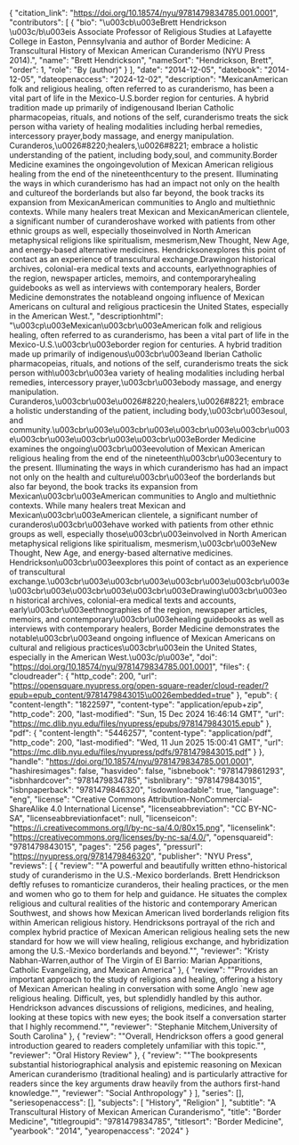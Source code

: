 {
   "citation_link": "https://doi.org/10.18574/nyu/9781479834785.001.0001",
   "contributors": [
     {
       "bio": "\u003cb\u003eBrett Hendrickson \u003c/b\u003eis Associate Professor of Religious Studies at Lafayette College in Easton, Pennsylvania and author of Border Medicine: A Transcultural History of Mexican American Curanderismo (NYU Press 2014).",
       "name": "Brett Hendrickson",
       "nameSort": "Hendrickson, Brett",
       "order": 1,
       "role": "By (author)"
     }
   ],
   "date": "2014-12-05",
   "datebook": "2014-12-05",
   "dateopenaccess": "2024-12-02",
   "description": "MexicanAmerican folk and religious healing, often referred to as curanderismo, has been a vital part of life in the Mexico-U.S.border region for centuries. A hybrid tradition made up primarily of indigenousand Iberian Catholic pharmacopeias, rituals, and notions of the self, curanderismo treats the sick person witha variety of healing modalities including herbal remedies, intercessory prayer,body massage, and energy manipulation. Curanderos,\u0026#8220;healers,\u0026#8221; embrace a holistic understanding of the patient, including body,soul, and community.Border Medicine examines the ongoingevolution of Mexican American religious healing from the end of the nineteenthcentury to the present. Illuminating the ways in which curanderismo has had an impact not only on the health and cultureof the borderlands but also far beyond, the book tracks its expansion from MexicanAmerican communities to Anglo and multiethnic contexts. While many healers treat Mexican and MexicanAmerican clientele, a significant number of curanderoshave worked with patients from other ethnic groups as well, especially thoseinvolved in North American metaphysical religions like spiritualism, mesmerism,New Thought, New Age, and energy-based alternative medicines. Hendricksonexplores this point of contact as an experience of transcultural exchange.Drawingon historical archives, colonial-era medical texts and accounts, earlyethnographies of the region, newspaper articles, memoirs, and contemporaryhealing guidebooks as well as interviews with contemporary healers, Border Medicine demonstrates the notableand ongoing influence of Mexican Americans on cultural and religious practicesin the United States, especially in the American West.",
   "descriptionhtml": "\u003cp\u003eMexican\u003cbr\u003eAmerican folk and religious healing, often referred to as curanderismo, has been a vital part of life in the Mexico-U.S.\u003cbr\u003eborder region for centuries. A hybrid tradition made up primarily of indigenous\u003cbr\u003eand Iberian Catholic pharmacopeias, rituals, and notions of the self, curanderismo treats the sick person with\u003cbr\u003ea variety of healing modalities including herbal remedies, intercessory prayer,\u003cbr\u003ebody massage, and energy manipulation. Curanderos,\u003cbr\u003e\u0026#8220;healers,\u0026#8221; embrace a holistic understanding of the patient, including body,\u003cbr\u003esoul, and community.\u003cbr\u003e\u003cbr\u003e\u003cbr\u003e\u003cbr\u003e\u003cbr\u003e\u003cbr\u003e\u003cbr\u003eBorder Medicine examines the ongoing\u003cbr\u003eevolution of Mexican American religious healing from the end of the nineteenth\u003cbr\u003ecentury to the present. Illuminating the ways in which curanderismo has had an impact not only on the health and culture\u003cbr\u003eof the borderlands but also far beyond, the book tracks its expansion from Mexican\u003cbr\u003eAmerican communities to Anglo and multiethnic contexts. While many healers treat Mexican and Mexican\u003cbr\u003eAmerican clientele, a significant number of curanderos\u003cbr\u003ehave worked with patients from other ethnic groups as well, especially those\u003cbr\u003einvolved in North American metaphysical religions like spiritualism, mesmerism,\u003cbr\u003eNew Thought, New Age, and energy-based alternative medicines. Hendrickson\u003cbr\u003eexplores this point of contact as an experience of transcultural exchange.\u003cbr\u003e\u003cbr\u003e\u003cbr\u003e\u003cbr\u003e\u003cbr\u003e\u003cbr\u003e\u003cbr\u003eDrawing\u003cbr\u003eon historical archives, colonial-era medical texts and accounts, early\u003cbr\u003eethnographies of the region, newspaper articles, memoirs, and contemporary\u003cbr\u003ehealing guidebooks as well as interviews with contemporary healers, Border Medicine demonstrates the notable\u003cbr\u003eand ongoing influence of Mexican Americans on cultural and religious practices\u003cbr\u003ein the United States, especially in the American West.\u003c/p\u003e",
   "doi": "https://doi.org/10.18574/nyu/9781479834785.001.0001",
   "files": {
     "cloudreader": {
       "http_code": 200,
       "url": "https://opensquare.nyupress.org/open-square-reader/cloud-reader/?epub=epub_content/9781479843015\u0026embedded=true"
     },
     "epub": {
       "content-length": "1822597",
       "content-type": "application/epub+zip",
       "http_code": 200,
       "last-modified": "Sun, 15 Dec 2024 16:46:14 GMT",
       "url": "https://mc.dlib.nyu.edu/files/nyupress/epubs/9781479843015.epub"
     },
     "pdf": {
       "content-length": "5446257",
       "content-type": "application/pdf",
       "http_code": 200,
       "last-modified": "Wed, 11 Jun 2025 15:00:41 GMT",
       "url": "https://mc.dlib.nyu.edu/files/nyupress/pdfs/9781479843015.pdf"
     }
   },
   "handle": "https://doi.org/10.18574/nyu/9781479834785.001.0001",
   "hashiresimages": false,
   "hasvideo": false,
   "isbnebook": "9781479861293",
   "isbnhardcover": "9781479834785",
   "isbnlibrary": "9781479843015",
   "isbnpaperback": "9781479846320",
   "isdownloadable": true,
   "language": "eng",
   "license": "Creative Commons Attribution-NonCommercial-ShareAlike 4.0 International License",
   "licenseabbreviation": "CC BY-NC-SA",
   "licenseabbreviationfacet": null,
   "licenseicon": "https://i.creativecommons.org/l/by-nc-sa/4.0/80x15.png",
   "licenselink": "https://creativecommons.org/licenses/by-nc-sa/4.0/",
   "opensquareid": "9781479843015",
   "pages": "256 pages",
   "pressurl": "https://nyupress.org/9781479846320",
   "publisher": "NYU Press",
   "reviews": [
     {
       "review": "\"A powerful and beautifully written ethno-historical study of curanderismo in the U.S.-Mexico borderlands. Brett Hendrickson deftly refuses to romanticize curanderos, their healing practices, or the men and women who go to them for help and guidance. He situates the complex religious and cultural realities of the historic and contemporary American Southwest, and shows how Mexican American lived borderlands religion fits within American religious history. Hendricksons portrayal of the rich and complex hybrid practice of Mexican American religious healing sets the new standard for how we will view healing, religious exchange, and hybridization among the U.S.-Mexico borderlands and beyond.\"",
       "reviewer": "Kristy Nabhan-Warren,author of The Virgin of El Barrio: Marian Apparitions, Catholic Evangelizing, and Mexican America"
     },
     {
       "review": "\"Provides an important approach to the study of religions and healing, offering a history of Mexican American healing in conversation with some Anglo `new age religious healing. Difficult, yes, but splendidly handled by this author. Hendrickson advances discussions of religions, medicines, and healing, looking at these topics with new eyes; the book itself a conversation starter that I highly recommend.\"",
       "reviewer": "Stephanie Mitchem,University of South Carolina"
     },
     {
       "review": "\"Overall, Hendrickson offers a good general introduction geared to readers completely unfamiliar with this topic.\"",
       "reviewer": "Oral History Review"
     },
     {
       "review": "\"The bookpresents substantial historiographical analysis and epistemic reasoning on Mexican American curanderismo (traditional healing) and is particularly attractive for readers since the key arguments draw heavily from the authors first-hand knowledge.\"",
       "reviewer": "Social Anthropology"
     }
   ],
   "series": [],
   "seriesopenaccess": [],
   "subjects": [
     "History",
     "Religion"
   ],
   "subtitle": "A Transcultural History of Mexican American Curanderismo",
   "title": "Border Medicine",
   "titlegroupid": "9781479834785",
   "titlesort": "Border Medicine",
   "yearbook": "2014",
   "yearopenaccess": "2024"
 }
